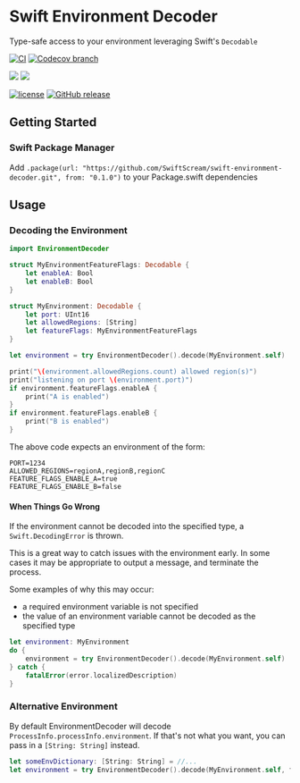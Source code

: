 # Swift Environment Decoder

Type-safe access to your environment leveraging Swift's `Decodable`

[![CI](https://github.com/SwiftScream/swift-environment-decoder/actions/workflows/ci.yml/badge.svg)](https://github.com/SwiftScream/swift-environment-decoder/actions/workflows/ci.yml)
[![Codecov branch](https://img.shields.io/codecov/c/github/SwiftScream/swift-environment-decoder/master.svg)](https://codecov.io/gh/SwiftScream/swift-environment-decoder/branch/master)

[![](https://img.shields.io/endpoint?url=https%3A%2F%2Fswiftpackageindex.com%2Fapi%2Fpackages%2FSwiftScream%2Fswift-environment-decoder%2Fbadge%3Ftype%3Dswift-versions)](https://swiftpackageindex.com/SwiftScream/swift-environment-decoder)
[![](https://img.shields.io/endpoint?url=https%3A%2F%2Fswiftpackageindex.com%2Fapi%2Fpackages%2FSwiftScream%2Fswift-environment-decoder%2Fbadge%3Ftype%3Dplatforms)](https://swiftpackageindex.com/SwiftScream/swift-environment-decoder)

[![license](https://img.shields.io/github/license/SwiftScream/swift-environment-decoder.svg)](https://raw.githubusercontent.com/SwiftScream/swift-environment-decoder/master/LICENSE) [![GitHub release](https://img.shields.io/github/release/SwiftScream/swift-environment-decoder.svg)](https://github.com/SwiftScream/swift-environment-decoder/releases/latest)

## Getting Started

### Swift Package Manager
Add `.package(url: "https://github.com/SwiftScream/swift-environment-decoder.git", from: "0.1.0")` to your Package.swift dependencies

## Usage

### Decoding the Environment

```swift
import EnvironmentDecoder

struct MyEnvironmentFeatureFlags: Decodable {
    let enableA: Bool
    let enableB: Bool
}

struct MyEnvironment: Decodable {
    let port: UInt16
    let allowedRegions: [String]
    let featureFlags: MyEnvironmentFeatureFlags
}

let environment = try EnvironmentDecoder().decode(MyEnvironment.self)

print("\(environment.allowedRegions.count) allowed region(s)")
print("listening on port \(environment.port)")
if environment.featureFlags.enableA {
    print("A is enabled")
}
if environment.featureFlags.enableB {
    print("B is enabled")
}
```

The above code expects an environment of the form:

```
PORT=1234
ALLOWED_REGIONS=regionA,regionB,regionC
FEATURE_FLAGS_ENABLE_A=true
FEATURE_FLAGS_ENABLE_B=false
```

#### When Things Go Wrong
If the environment cannot be decoded into the specified type, a `Swift.DecodingError` is thrown.

This is a great way to catch issues with the environment early. In some cases it may be appropriate to output a message, and terminate the process.

Some examples of why this may occur:

 - a required environment variable is not specified
 - the value of an environment variable cannot be decoded as the specified type

```swift
let environment: MyEnvironment
do {
    environment = try EnvironmentDecoder().decode(MyEnvironment.self)
} catch {
    fatalError(error.localizedDescription)
}
```

### Alternative Environment

By default EnvironmentDecoder will decode `ProcessInfo.processInfo.environment`.
If that's not what you want, you can pass in a `[String: String]` instead.

```swift
let someEnvDictionary: [String: String] = //...
let environment = try EnvironmentDecoder().decode(MyEnvironment.self, from: someEnvDictionary)
```
